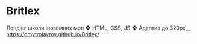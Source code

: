 # Britlex
Лендінг школи іноземних мов ❖ HTML, CSS, JS ❖ Адаптив до 320px__
https://dmytrolavrov.github.io/Britlex/
